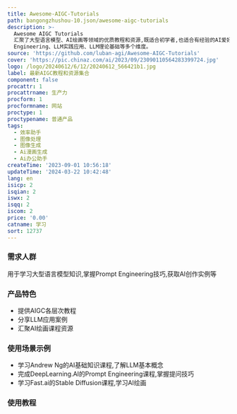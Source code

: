 ```yaml
---
title: Awesome-AIGC-Tutorials
path: bangongzhushou-10.json/awesome-aigc-tutorials
description: >-
  Awesome AIGC Tutorials
  汇聚了大型语言模型、AI绘画等领域的优质教程和资源,既适合初学者,也适合有经验的AI爱好者深入学习。内容涵盖Prompt
  Engineering、LLM实践应用、LLM理论基础等多个维度。
source: 'https://github.com/luban-agi/Awesome-AIGC-Tutorials'
cover: 'https://pic.chinaz.com/ai/2023/09/23090110564283399724.jpg'
logo: /logo/20240612/6/12/20240612_566421b1.jpg
label: 最新AIGC教程和资源集合
component: false
procattr: 1
procattrname: 生产力
procform: 1
procformname: 网站
proctype: 1
proctypename: 普通产品
tags:
  - 效率助手
  - 图像处理
  - 图像生成
  - Ai漫画生成
  - Ai办公助手
createTime: '2023-09-01 10:56:18'
updateTime: '2024-03-22 10:42:48'
lang: en
isicp: 2
isqian: 2
iswx: 2
isqq: 2
iscom: 2
price: '0.00'
catname: 学习
sort: 12737
---
```




### 需求人群
用于学习大型语言模型知识,掌握Prompt Engineering技巧,获取AI创作实例等

### 产品特色
- 提供AIGC各层次教程
- 分享LLM应用案例
- 汇聚AI绘画课程资源

### 使用场景示例
- 学习Andrew Ng的AI基础知识课程,了解LLM基本概念
- 完成DeepLearning.AI的Prompt Engineering课程,掌握提问技巧
- 学习Fast.ai的Stable Diffusion课程,学习AI绘画

### 使用教程


  
